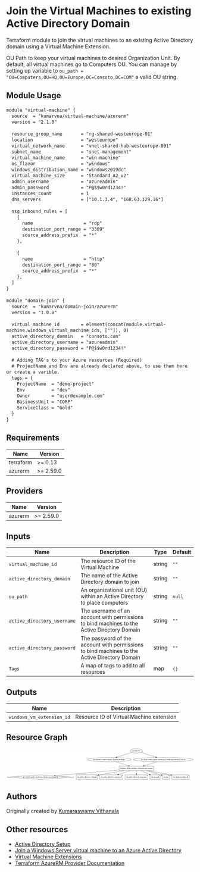 # Join the Virtual Machines to existing Active Directory Domain

Terraform module to join the virtual machines to an existing Active Directory domain using a Virtual Machine Extension.

OU Path to keep your virtual machines to desired Organization Unit. By default, all virtual machines go to Computers OU. You can manage by setting up variable to `ou_path = "OU=Computers,OU=HQ,OU=Europe,DC=Consoto,DC=COM"` a valid OU string.
  
## Module Usage

```hcl
module "virtual-machine" {
  source  = "kumarvna/virtual-machine/azurerm"
  version = "2.1.0"

  resource_group_name       = "rg-shared-westeurope-01"
  location                  = "westeurope"
  virtual_network_name      = "vnet-shared-hub-westeurope-001"
  subnet_name               = "snet-management"
  virtual_machine_name      = "win-machine"
  os_flavor                 = "windows"
  windows_distribution_name = "windows2019dc"
  virtual_machine_size      = "Standard_A2_v2"
  admin_username            = "azureadmin"
  admin_password            = "P@$$w0rd1234!"
  instances_count           = 1
  dns_servers               = ["10.1.3.4", "168.63.129.16"]

  nsg_inbound_rules = [
    {
      name                   = "rdp"
      destination_port_range = "3389"
      source_address_prefix  = "*"
    },

    {
      name                   = "http"
      destination_port_range = "80"
      source_address_prefix  = "*"
    },
  ]
}

module "domain-join" {
  source  = "kumarvna/domain-join/azurerm"
  version = "1.0.0"

  virtual_machine_id        = element(concat(module.virtual-machine.windows_virtual_machine_ids, [""]), 0)
  active_directory_domain   = "consoto.com"
  active_directory_username = "azureadmin"
  active_directory_password = "P@$$w0rd1234!"

  # Adding TAG's to your Azure resources (Required)
  # ProjectName and Env are already declared above, to use them here or create a varible. 
  tags = {
    ProjectName  = "demo-project"
    Env          = "dev"
    Owner        = "user@example.com"
    BusinessUnit = "CORP"
    ServiceClass = "Gold"
  }
}
```

## Requirements

Name | Version
-----|--------
terraform | >= 0.13
azurerm | >= 2.59.0

## Providers

| Name | Version |
|------|---------|
azurerm | >= 2.59.0

## Inputs

Name | Description | Type | Default
---- | ----------- | ---- | -------
`virtual_machine_id` |The resource ID of the Virtual Machine| string | `""`
`active_directory_domain`|The name of the Active Directory domain to join|string | `""`
`ou_path`|An organizational unit (OU) within an Active Directory to place computers|string|`null`
`active_directory_username`|The username of an account with permissions to bind machines to the Active Directory Domain|string|`""`
`active_directory_password`|The password of the account with permissions to bind machines to the Active Directory Domain|string|`""`
`Tags`|A map of tags to add to all resources|map|`{}`

## Outputs

|Name | Description|
|---- | -----------|
`windows_vm_extension_id`|Resource ID of Virtual Machine extension

## Resource Graph

![Resource Graph](graph.png)

## Authors

Originally created by [Kumaraswamy Vithanala](mailto:kumarvna@gmail.com)

## Other resources

* [Active Directory Setup](https://cloudblogs.microsoft.com/industry-blog/en-gb/technetuk/2016/06/08/setting-up-active-directory-via-powershell/)
* [Join a Windows Server virtual machine to an Azure Active Directory](https://docs.microsoft.com/en-us/azure/active-directory-domain-services/join-windows-vm-template)
* [Virtual Machine Extensions](https://docs.microsoft.com/en-us/azure/virtual-machines/extensions/features-windows#:~:text=Azure%20virtual%20machine%20(VM)%20extensions,VM%20extension%20can%20be%20used.)
* [Terraform AzureRM Provider Documentation](https://www.terraform.io/docs/providers/azurerm/index.html)
